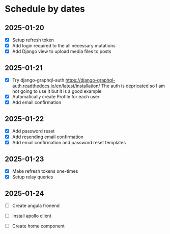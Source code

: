 # Schedule by dates

## 2025-01-20

- [x] Setup refresh token
- [x] Add login required to the all necessary mutations
- [x] Add Django view to upload media files to posts

## 2025-01-21
- [x] Try django-graphql-auth https://django-graphql-auth.readthedocs.io/en/latest/installation/
  The auth is depricated so I am not going to use it but it is a good example
- [x] Automatically create Profile for each user
- [x] Add email confirmation

## 2025-01-22
- [x] Add password reset
- [x] Add resending email confirmation
- [x] Add email confirmation and password reset templates

## 2025-01-23
- [x] Make refresh tokens one-times
- [x] Setup relay queries
  
## 2025-01-24
- [ ] Create angula fronend
- [ ] Install apollo client
- [ ] Create home component

